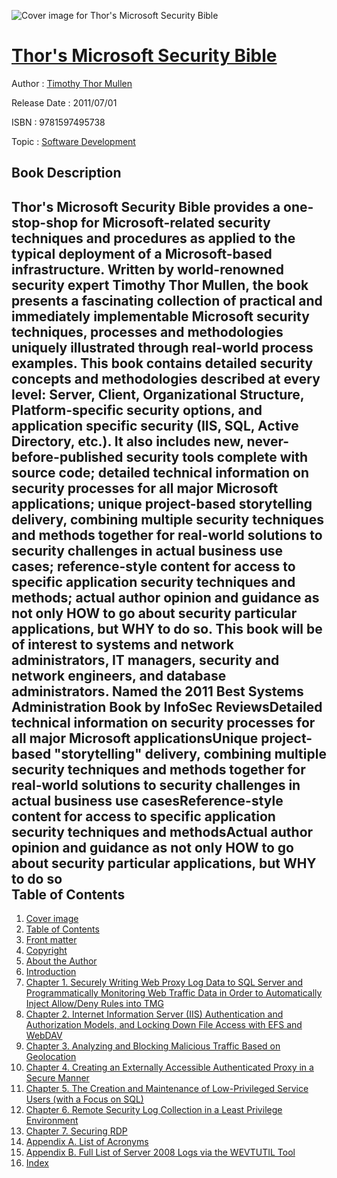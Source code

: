 ![Cover image for Thor&#39;s Microsoft Security Bible](https://imgdetail.ebookreading.net/cover/cover/software_development/EB9781597495738.jpg)

[Thor&#39;s Microsoft Security Bible](https://ebookreading.net/view/book/Thor%26%2339%3Bs+Microsoft+Security+Bible-EB9781597495738_1.html "Thor&#39;s Microsoft Security Bible")
====================================================================================================================

Author : [Timothy Thor Mullen](https://ebookreading.net/search/author/Timothy+Thor+Mullen)

Release Date : 2011/07/01

ISBN : 9781597495738

Topic : [Software Development](https://ebookreading.net/search/category/software-development)

Book Description
-----------------

Thor's Microsoft Security Bible provides a one-stop-shop for Microsoft-related security techniques and procedures as applied to the typical deployment of a Microsoft-based infrastructure. Written by world-renowned security expert Timothy Thor Mullen, the book presents a fascinating collection of practical and immediately implementable Microsoft security techniques, processes and methodologies uniquely illustrated through real-world process examples.
This book contains detailed security concepts and methodologies described at every level: Server, Client, Organizational Structure, Platform-specific security options, and application specific security (IIS, SQL, Active Directory, etc.). It also includes new, never-before-published security tools complete with source code; detailed technical information on security processes for all major Microsoft applications; unique project-based storytelling delivery, combining multiple security techniques and methods together for real-world solutions to security challenges in actual business use cases; reference-style content for access to specific application security techniques and methods; actual author opinion and guidance as not only HOW to go about security particular applications, but WHY to do so.
This book will be of interest to systems and network administrators, IT managers, security and network engineers, and database administrators.
Named the 2011 Best Systems Administration Book by InfoSec ReviewsDetailed technical information on security processes for all major Microsoft applicationsUnique project-based "storytelling" delivery, combining multiple security techniques and methods together for real-world solutions to security challenges in actual business use casesReference-style content for access to specific application security techniques and methodsActual author opinion and guidance as not only HOW to go about security particular applications, but WHY to do so              
Table of Contents
-----------------

1. [Cover image](https://ebookreading.net/view/book/Thor%26%2339%3Bs+Microsoft+Security+Bible-EB9781597495738_1.html#cover-image)
1. [Table of Contents](https://ebookreading.net/view/book/Thor%26%2339%3Bs+Microsoft+Security+Bible-EB9781597495738_2.html#tocLink)
1. [Front matter](https://ebookreading.net/view/book/Thor%26%2339%3Bs+Microsoft+Security+Bible-EB9781597495738_3.html#B978-1-59749-572-1.)
1. [Copyright](https://ebookreading.net/view/book/Thor%26%2339%3Bs+Microsoft+Security+Bible-EB9781597495738_4.html#B978-1-59749-572-1.)
1. [About the Author](https://ebookreading.net/view/book/Thor%26%2339%3Bs+Microsoft+Security+Bible-EB9781597495738_5.html#B978-1-59749-572-1.)
1. [Introduction](https://ebookreading.net/view/book/Thor%26%2339%3Bs+Microsoft+Security+Bible-EB9781597495738_6.html#B978-1-59749-572-1.)
1. [Chapter 1. Securely Writing Web Proxy Log Data to SQL Server and Programmatically Monitoring Web Traffic Data in Order to Automatically Inject Allow/Deny Rules into TMG](https://ebookreading.net/view/book/Thor%26%2339%3Bs+Microsoft+Security+Bible-EB9781597495738_7.html#B978-1-59749-572-1.)
1. [Chapter 2. Internet Information Server (IIS) Authentication and Authorization Models, and Locking Down File Access with EFS and WebDAV](https://ebookreading.net/view/book/Thor%26%2339%3Bs+Microsoft+Security+Bible-EB9781597495738_8.html#B978-1-59749-572-1.)
1. [Chapter 3. Analyzing and Blocking Malicious Traffic Based on Geolocation](https://ebookreading.net/view/book/Thor%26%2339%3Bs+Microsoft+Security+Bible-EB9781597495738_9.html#B978-1-59749-572-1.)
1. [Chapter 4. Creating an Externally Accessible Authenticated Proxy in a Secure Manner](https://ebookreading.net/view/book/Thor%26%2339%3Bs+Microsoft+Security+Bible-EB9781597495738_10.html#B978-1-59749-572-1.)
1. [Chapter 5. The Creation and Maintenance of Low-Privileged Service Users (with a Focus on SQL)](https://ebookreading.net/view/book/Thor%26%2339%3Bs+Microsoft+Security+Bible-EB9781597495738_11.html#B978-1-59749-572-1.)
1. [Chapter 6. Remote Security Log Collection in a Least Privilege Environment](https://ebookreading.net/view/book/Thor%26%2339%3Bs+Microsoft+Security+Bible-EB9781597495738_12.html#B978-1-59749-572-1.)
1. [Chapter 7. Securing RDP](https://ebookreading.net/view/book/Thor%26%2339%3Bs+Microsoft+Security+Bible-EB9781597495738_13.html#B978-1-59749-572-1.)
1. [Appendix A. List of Acronyms](https://ebookreading.net/view/book/Thor%26%2339%3Bs+Microsoft+Security+Bible-EB9781597495738_14.html#B978-1-59749-572-1.)
1. [Appendix B. Full List of Server 2008 Logs via the WEVTUTIL Tool](https://ebookreading.net/view/book/Thor%26%2339%3Bs+Microsoft+Security+Bible-EB9781597495738_15.html#B978-1-59749-572-1.)
1. [Index](https://ebookreading.net/view/book/Thor%26%2339%3Bs+Microsoft+Security+Bible-EB9781597495738_16.html#B978-1-59749-572-1.)
